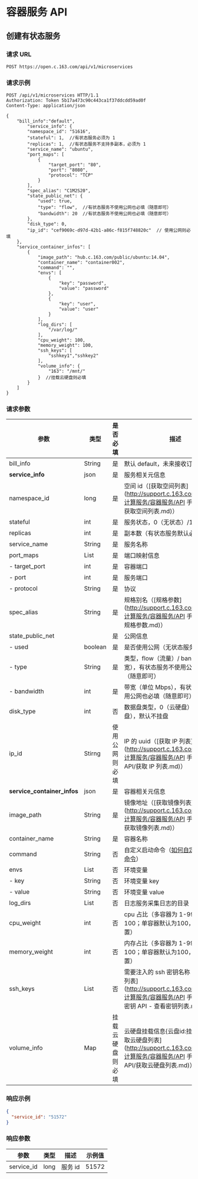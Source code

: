 # 容器服务 API

## 创建有状态服务

### 请求 URL

`POST https://open.c.163.com/api/v1/microservices`

### 请求示例

```http
POST /api/v1/microservices HTTP/1.1
Authorization: Token 5b17a473c90c443ca1f37ddcdd59ad0f
Content-Type: application/json

{
    "bill_info":"default",
        "service_info": {
        "namespace_id": "51616",
        "stateful": 1,  //有状态服务必须为 1 
        "replicas": 1,  //有状态服务不支持多副本，必须为 1
        "service_name": "ubuntu",
        "port_maps": [
            {
                "target_port": "80",
                "port": "8080",
                "protocol": "TCP"
            }
        ],
        "spec_alias": "C1M2S20",
        "state_public_net": {
            "used": true,
            "type": "flow",  //有状态服务不使用公网也必填（随意即可）
            "bandwidth": 20  //有状态服务不使用公网也必填（随意即可）
        },
        "disk_type": 0,
        "ip_id": "cef9069c-d97d-42b1-a86c-f815f748820c"  // 使用公网则必填
    },
    "service_container_infos": [
        {
            "image_path": "hub.c.163.com/public/ubuntu:14.04",
            "container_name": "container002",
            "command": "",
            "envs": [
                {
                    "key": "password",
                    "value": "password"
                },
                {
                    "key": "user",
                    "value": "user"
                }
            ],
            "log_dirs": [
                "/var/log/"
            ],
            "cpu_weight": 100,
            "memory_weight": 100,
            "ssh_keys": [
                "sshkey1","sshkey2"
            ],
            "volume_info": {
                "163": "/mnt/"
            }  //挂载云硬盘则必填
        }
    ]
}
```

### 请求参数

|             参数            |   类型  |    是否必填    |                                                                      描述                                                                      |                示例值                |
|-----------------------------|---------|----------------|------------------------------------------------------------------------------------------------------------------------------------------------|--------------------------------------|
| bill_info                   | String  | 是             | 默认 default，未来接收订单号                                                                                                                   | default                              |
| **service_info**            | json    | 是             | 服务相关元信息                                                                                                                                 | 详见示例                             |
| namespace_id                | long    | 是             | 空间 id（[获取空间列表](http://support.c.163.com/md.html#!计算服务/容器服务/API 手册/服务 API/获取空间列表.md)）                                 | 51616                                |
| stateful                    | int     | 是             | 服务状态，0（无状态）/1（有状态）                                                                                                              | 1                                    |
| replicas                    | int     | 是             | 副本数（有状态服务默认必须为 1）                                                                                                               | 1                                    |
| service_name                | String  | 是             | 服务名称                                                                                                                                       | ubuntu                               |
| port_maps                   | List    | 是             | 端口映射信息                                                                                                                                   | 详见示例                             |
| - target_port               | int     | 是             | 容器端口                                                                                                                                       | 80                                   |
| - port                      | int     | 是             | 服务端口                                                                                                                                       | 8080                                 |
| - protocol                  | String  | 是             | 协议                                                                                                                                           | TCP                                  |
| spec_alias                  | String  | 是             | 规格别名（[规格参数](http://support.c.163.com/md.html#!计算服务/容器服务/API 手册/服务 API/规格参数.md)）                                      | C1M2S20                              |
| state_public_net            |         | 是             | 公网信息                                                                                                                                       | 详见示例                             |
| - used                      | boolean | 是             | 是否使用公网（无状态服务为 false）                                                                                                             | true                                 |
| - type                      | String  | 是             | 类型，flow（流量）/ bandwidth（带宽），有状态服务不使用公网也必填（随意即可）                                                                  | flow                                 |
| - bandwidth                 | int     | 是             | 带宽（单位 Mbps），有状态服务不使用公网也必填（随意即可）                                                                                      | 20                                   |
| disk_type                   | int     | 否             | 数据盘类型，0（云硬盘）/2（不挂盘），默认不挂盘                                                                                                | 0                                    |
| ip_id                       | Stirng  | 使用公网则必填 | IP 的 uuid（[获取 IP 列表](http://support.c.163.com/md.html#!计算服务/容器服务/API 手册/IP管理 API/获取 IP 列表.md)）                          | cef9069c-d97d-42b1-a86c-f815f748820c |
| **service_container_infos** | json    | 是             | 容器相关元信息                                                                                                                                 | 详见示例                             |
| image_path                  | String  | 是             | 镜像地址（[获取镜像列表](http://support.c.163.com/md.html#!计算服务/容器服务/API 手册/服务 API/获取镜像列表.md)）                              | hub.c.163.com/public/ubuntu:14.04    |
| container_name              | String  | 是             | 容器名称                                                                                                                                       | container002                         |
| command                     | String  | 否             | 自定义启动命令（[如何自定义服务启动命令](http://support.c.163.com/md.html#!计算服务/容器服务/使用指南/如何自定义服务启动命令.md)）             |                                      |
| envs                        | List    | 否             | 环境变量                                                                                                                                       |                                      |
| - key                       | String  | 否             | 环境变量 key                                                                                                                                   | password                             |
| - value                     | String  | 否             | 环境变量 value                                                                                                                                 | password                             |
| log_dirs                    | List    | 否             | 日志服务采集日志的目录                                                                                                                         | ["/var/log/"]                        |
| cpu_weight                  | int     | 否             | cpu 占比（多容器为 1-99，总和为100；单容器默认为100，可以不设置）                                                                              | 100                                  |
| memory_weight               | int     | 否             | 内存占比（多容器为 1-99，总和为100；单容器默认为100，可以不设置）                                                                              | 100                                  |
| ssh_keys                    | List    | 否             | 需要注入的 ssh 密钥名称（[获取密钥列表](http://support.c.163.com/md.html#!计算服务/容器服务/API 手册/密钥 API/密钥 API - 查看密钥列表.md)）    | ["sshkey1","sshkey2"]                |
| volume_info                 | Map     | 挂载云硬盘则必填         | 云硬盘挂载信息{云盘id:挂载路径}（[获取云硬盘列表](http://support.c.163.com/md.html#!计算服务/容器服务/API 手册/云硬盘 API/获取云硬盘列表.md)） | {"163": "/mnt/"}                     |


### 响应示例

```json
{
  "service_id": "51572"
}
```

### 响应参数

|    参数    | 类型 |   描述  | 示例值 |
|------------|------|---------|--------|
| service_id | long | 服务 id |  51572 |




